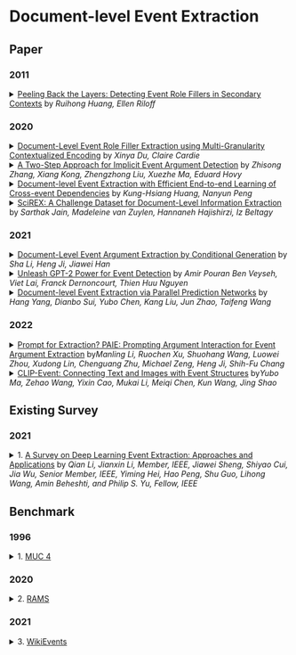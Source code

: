 # Document-level Event Extraction

## Paper

### 2011

<details>
<summary><a href="https://aclanthology.org/P11-1114/">Peeling Back the Layers: Detecting Event Role Fillers in Secondary Contexts</a> 
by<i> Ruihong Huang, Ellen Riloff</i>
</summary>
<blockquote><p align="justify"></p></blockquote></details>

### 2020
<details>
<summary><a href="https://aclanthology.org/2020.acl-main.714/">Document-Level Event Role Filler Extraction using Multi-Granularity Contextualized Encoding</a> 
by<i> Xinya Du, Claire Cardie</i>
</summary>
<blockquote><p align="justify"></p></blockquote>
</details>

<details>
<summary><a href="https://aclanthology.org/2020.acl-main.667/">A Two-Step Approach for Implicit Event Argument Detection</a> 
by<i> Zhisong Zhang, Xiang Kong, Zhengzhong Liu, Xuezhe Ma, Eduard Hovy</i>
</summary>
<blockquote><p align="justify"></p></blockquote>
</details>

<details>
<summary><a href="https://aclanthology.org/2021.nuse-1.4/">Document-level Event Extraction with Efficient End-to-end Learning of Cross-event Dependencies</a> 
by<i> Kung-Hsiang Huang, Nanyun Peng</i>
</summary>
<blockquote><p align="justify"></p></blockquote></details>

<details>
<summary><a href="https://aclanthology.org/2020.acl-main.670/">SciREX: A Challenge Dataset for Document-Level Information Extraction</a> 
by<i> Sarthak Jain, Madeleine van Zuylen, Hannaneh Hajishirzi, Iz Beltagy</i>
</summary>
<blockquote><p align="justify"></p></blockquote></details>

### 2021
<details>
<summary><a href="https://aclanthology.org/2021.naacl-main.69/">Document-Level Event Argument Extraction by Conditional Generation</a> 
by<i> Sha Li, Heng Ji, Jiawei Han</i>
</summary>
<blockquote><p align="justify"></p></blockquote>
</details>

<details>
<summary><a href="https://aclanthology.org/2021.acl-long.490/">Unleash GPT-2 Power for Event Detection</a> 
by<i> Amir Pouran Ben Veyseh, Viet Lai, Franck Dernoncourt, Thien Huu Nguyen</i>
</summary>
<blockquote><p align="justify"></p></blockquote>
</details>

<details>
<summary><a href="https://aclanthology.org/2021.acl-long.492/">Document-level Event Extraction via Parallel Prediction Networks</a> 
by<i> Hang Yang, Dianbo Sui, Yubo Chen, Kang Liu, Jun Zhao, Taifeng Wang</i>
</summary>
<blockquote><p align="justify"></p></blockquote>
</details>

### 2022
<details>
<summary><a href="https://aclanthology.org/2022.acl-long.466/">Prompt for Extraction? PAIE: Prompting Argument Interaction for Event Argument Extraction</a> 
by<i>Manling Li, Ruochen Xu, Shuohang Wang, Luowei Zhou, Xudong Lin, Chenguang Zhu, Michael Zeng, Heng Ji, Shih-Fu Chang</i>
</summary>
<blockquote><p align="justify"></p></blockquote>
</details>

<details>
<summary><a href="https://arxiv.org/abs/2201.05078">CLIP-Event: Connecting Text and Images with Event Structures</a> 
by<i>Yubo Ma, Zehao Wang, Yixin Cao, Mukai Li, Meiqi Chen, Kun Wang, Jing Shao</i>
</summary>
<blockquote><p align="justify"></p></blockquote>
</details>

## Existing Survey

### 2021
<details>
<summary>1. <a href="https://ieeexplore.ieee.org/document/9927311">A Survey on Deep Learning Event Extraction: Approaches and Applications</a> 
by<i> Qian Li, Jianxin Li, Member, IEEE, Jiawei Sheng, Shiyao Cui, Jia Wu, Senior Member, IEEE, Yiming Hei,
Hao Peng, Shu Guo, Lihong Wang, Amin Beheshti, and Philip S. Yu, Fellow, IEEE</i>
</summary>
<blockquote><p align="justify"></p></blockquote></details>

## Benchmark

### 1996

<details>
<summary>1. <a href="https://www-nlpir.nist.gov/related_projects/muc/muc_data/muc_data_index.html">MUC 4</a> </summary>
<blockquote><p align="justify"></p></blockquote></details>

### 2020
<details>
<summary>2. <a href="https://nlp.jhu.edu/rams/">RAMS</a> </summary>
<blockquote><p align="justify"></p></blockquote></details>

### 2021
<details>
<summary>3. <a href="https://github.com/raspberryice/gen-arg">WikiEvents</a> </summary>
<blockquote><p align="justify"></p></blockquote></details>